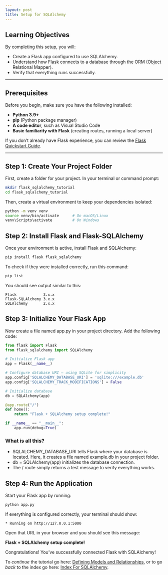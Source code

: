 ```yaml
---
layout: post
title: Setup for SQLAlchemy
---
```


## Learning Objectives
By completing this setup, you will:
- Create a Flask app configured to use SQLAlchemy.
- Understand how Flask connects to a database through the ORM (Object Relational Mapper).
- Verify that everything runs successfully.

---

## Prerequisites
Before you begin, make sure you have the following installed:
- **Python 3.9+**
- **pip** (Python package manager)
- **A code editor**, such as Visual Studio Code
- **Basic familiarity with Flask** (creating routes, running a local server)

If you don’t already have Flask experience, you can review the [Flask Quickstart Guide](https://flask.palletsprojects.com/en/latest/quickstart/).

---

## Step 1: Create Your Project Folder
First, create a folder for your project. In your terminal or command prompt:

```bash
mkdir flask_sqlalchemy_tutorial
cd flask_sqlalchemy_tutorial
```

Then, create a virtual environment to keep your dependencies isolated:

```bash
python -m venv venv
source venv/bin/activate      # On macOS/Linux
venv\Scripts\activate         # On Windows
```

## Step 2: Install Flask and Flask-SQLAlchemy

Once your environment is active, install Flask and SQLAlchemy:

```bash
pip install flask flask_sqlalchemy
```

To check if they were installed correctly, run this command:
```bash
pip list
```

You should see output similar to this:
```
Flask            3.x.x
Flask-SQLAlchemy 3.x.x
SQLAlchemy       2.x.x
```

## Step 3: Initialize Your Flask App
Now create a file named app.py in your project directory.
Add the following code:

```python
from flask import Flask
from flask_sqlalchemy import SQLAlchemy

# Initialize Flask app
app = Flask(__name__)

# Configure database URI — using SQLite for simplicity
app.config['SQLALCHEMY_DATABASE_URI'] = 'sqlite:///example.db'
app.config['SQLALCHEMY_TRACK_MODIFICATIONS'] = False

# Initialize database
db = SQLAlchemy(app)

@app.route("/")
def home():
    return "Flask + SQLAlchemy setup complete!"

if __name__ == "__main__":
    app.run(debug=True)
```

### What is all this?

- SQLALCHEMY_DATABASE_URI tells Flask where your database is located.
Here, it creates a file named example.db in your project folder.
- db = SQLAlchemy(app) initializes the database connection.
- The / route simply returns a test message to verify everything works.

## Step 4: Run the Application

Start your Flask app by running:
```bash
python app.py
```

If everything is configured correctly, your terminal should show:
```
* Running on http://127.0.0.1:5000
```

Open that URL in your browser and you should see this message:

**Flask + SQLAlchemy setup complete!**

Congratulations! You’ve successfully connected Flask with SQLAlchemy!

To *continue* the tutorial go here: [Defining Models and Relationships](./models.md), or to go *back* to the index go here: [Index For SQLAlchemy](./index.md).
